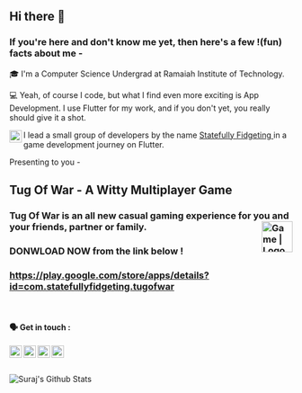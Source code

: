 ## Hi there 👋

### If you're here and don't know me yet, then here's a few !(fun) facts about me - 
🎓 I'm a Computer Science Undergrad at Ramaiah Institute of Technology.

💻 Yeah, of course I code, but what I find even more exciting is App Development.
I use Flutter for my work, and if you don't yet, you really should give it a shot.

I lead a small group of developers by the name [Statefully Fidgeting <img align="left" alt="Logo" width="22px" src="https://cdn.glitch.com/96e3a537-d786-44ff-b2b9-52453aa455dc%2Ffidget-spinner-tilted.png?v=1596813140344" />](https://github.com/Statefully-Fidgeting) in a game development journey on Flutter.

Presenting to you -
## Tug Of War - A Witty Multiplayer Game

### Tug Of War is an all new casual gaming experience for you and your friends, partner or family.<img align="right" alt="Game | Logo" width="55px" src="https://cdn.glitch.com/96e3a537-d786-44ff-b2b9-52453aa455dc%2Flogo.png?v=1598621093786" />

### DONWLOAD NOW from the link below !

### [https://play.google.com/store/apps/details?id=com.statefullyfidgeting.tugofwar ](https://play.google.com/store/apps/details?id=com.statefullyfidgeting.tugofwar)
<br/>

#### 🗣 Get in touch :

[<img align="left" alt="Suraj | YouTube" width="22px" src="https://cdn.jsdelivr.net/npm/simple-icons@v3/icons/youtube.svg" />][youtube]
[<img align="left" alt="Suraj | Twitter" width="22px" src="https://cdn.jsdelivr.net/npm/simple-icons@v3/icons/twitter.svg" />][twitter]
[<img align="left" alt="Suraj | LinkedIn" width="22px" src="https://cdn.jsdelivr.net/npm/simple-icons@v3/icons/linkedin.svg" />][linkedin]
[<img align="left" alt="Suraj | Instagram" width="22px" src="https://cdn.jsdelivr.net/npm/simple-icons@v3/icons/instagram.svg" />][instagram]
<br /><br/><br />
<img align="left" alt="Suraj's Github Stats" src="https://github-readme-stats.vercel.app/api?username=psk907&show_icons=true&hide_border=false&count_private=true" />

[twitter]: https://twitter.com/psk_907
[youtube]: https://www.youtube.com/channel/UCO8sg4oeacuBRcM99SZ3vIA
[instagram]: https://instagram.com/psk_907
[linkedin]: https://linkedin.com/in/psk907
